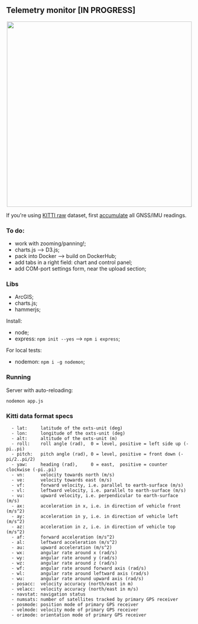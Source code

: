 ## Telemetry monitor [IN PROGRESS]  

<p align="center"> <img src="https://github.com/gasparian/telemetry_monitor/blob/master/client/img/Screenshot from 2020-04-28 20-56-47.png" height=500 /> </p>  

If you're using [KITTI raw](http://www.cvlibs.net/datasets/kitti/raw_data.php) dataset, first [accumulate](https://gist.github.com/gasparian/7cd1b82e78a2ebefe895242616e87411) all GNSS/IMU readings.  

### To do:  
 - work with zooming/panning!;  
 - charts.js --> D3.js;  
 - pack into Docker --> build on DockerHub;  
 - add tabs in a right field: chart and control panel;  
 - add COM-port settings form, near the upload section;  

### Libs  
 - ArcGIS;  
 - charts.js;
 - hammerjs;  

 Install:  
 - node;  
 - express: `npm init --yes` --> `npm i express`;  

 For local tests:  
 - nodemon: `npm i -g nodemon`;  

### Running  

Server with auto-reloading:  
```
nodemon app.js
```  

### Kitti data format specs  
```
  - lat:     latitude of the oxts-unit (deg)
  - lon:     longitude of the oxts-unit (deg)
  - alt:     altitude of the oxts-unit (m)
  - roll:    roll angle (rad),  0 = level, positive = left side up (-pi..pi)
  - pitch:   pitch angle (rad), 0 = level, positive = front down (-pi/2..pi/2)
  - yaw:     heading (rad),     0 = east,  positive = counter clockwise (-pi..pi)
  - vn:      velocity towards north (m/s)
  - ve:      velocity towards east (m/s)
  - vf:      forward velocity, i.e. parallel to earth-surface (m/s)
  - vl:      leftward velocity, i.e. parallel to earth-surface (m/s)
  - vu:      upward velocity, i.e. perpendicular to earth-surface (m/s)
  - ax:      acceleration in x, i.e. in direction of vehicle front (m/s^2)
  - ay:      acceleration in y, i.e. in direction of vehicle left (m/s^2)
  - az:      acceleration in z, i.e. in direction of vehicle top (m/s^2)
  - af:      forward acceleration (m/s^2)
  - al:      leftward acceleration (m/s^2)
  - au:      upward acceleration (m/s^2)
  - wx:      angular rate around x (rad/s)
  - wy:      angular rate around y (rad/s)
  - wz:      angular rate around z (rad/s)
  - wf:      angular rate around forward axis (rad/s)
  - wl:      angular rate around leftward axis (rad/s)
  - wu:      angular rate around upward axis (rad/s)
  - posacc:  velocity accuracy (north/east in m)
  - velacc:  velocity accuracy (north/east in m/s)
  - navstat: navigation status
  - numsats: number of satellites tracked by primary GPS receiver
  - posmode: position mode of primary GPS receiver
  - velmode: velocity mode of primary GPS receiver
  - orimode: orientation mode of primary GPS receiver
```  
